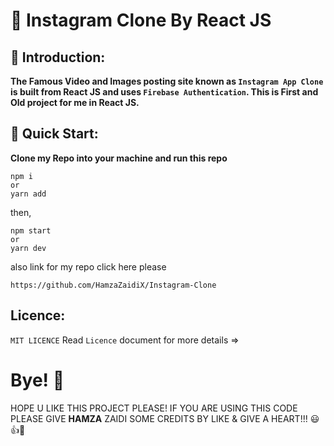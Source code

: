 # 📸 Instagram Clone By React JS

## 📸 Introduction:

**The Famous Video and Images posting site known as `Instagram App Clone` is built from React JS and uses `Firebase Authentication`. This is First and Old project for me in React JS.**

## 📸 Quick Start:

**Clone my Repo into your machine and run this repo**
```
npm i
or
yarn add
```
then,
```
npm start
or 
yarn dev
```

also link for my repo click here please
```
https://github.com/HamzaZaidiX/Instagram-Clone
```

## Licence:
`MIT LICENCE` Read `Licence` document for more details =>

# Bye! 👋
HOPE U LIKE THIS PROJECT PLEASE! IF YOU ARE USING THIS CODE PLEASE GIVE **HAMZA** ZAIDI SOME CREDITS BY LIKE & GIVE A HEART!!! 😃👍💛
